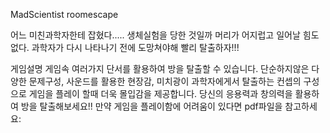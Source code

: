 MadScientist roomescape

어느 미친과학자한테 잡혔다..... 생체실험을 당한 것일까 머리가 어지럽고 일어날 힘도없다. 과학자가 다시 나타나기 전에 도망쳐야해 빨리 탈출하자!!!



게임설명
게임속 여러가지 단서를 활용하여 방을 탈출할 수 있습니다. 단순하지않은 다양한 문제구성, 사운드를 활용한 현장감, 미치광이 과학자에게서 탈출하는 컨셉의 구성으로 게임을 플레이 할때 더욱 몰입감을 제공합니다. 당신의 응용력과 창의력을 활용하여 방을 탈출해보세요!! 만약 게임을 플레이함에 어려움이 있다면 pdf파일을 참고하세요:    
